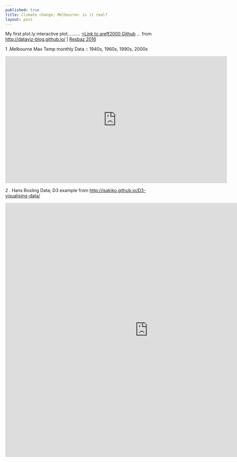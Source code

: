 ```yaml
---
published: true
title: Climate change: Melbourne: is it real?
layout: post
---
```

My first plot.ly interactive plot.......... <a href="https://github.com/areff2000"><Link to areff2000 Github</a>
... from <a href="http://dataviz-blog.github.io">http://dataviz-blog.github.io/</a> | <a href="http://melbourne.resbaz.edu.au/ResBaz2016">Resbaz 2016</a>

1 .Melbourne Max Temp monthly Data :: 1940s, 1960s, 1990s, 2000s

<iframe width="700" height="400" frameborder="0" scrolling="no" src="https://plot.ly/~areff20000/1.embed"></iframe>

2 . Hans Rosling Data; D3 example
from <a href="http://isakiko.github.io/D3-visualising-data/">http://isakiko.github.io/D3-visualising-data/</a>
<iframe width="900" height="800" frameborder="0" scrolling="no" src="http://areff2000.github.io/d3-bubble-plot/d3-plot/"></iframe>